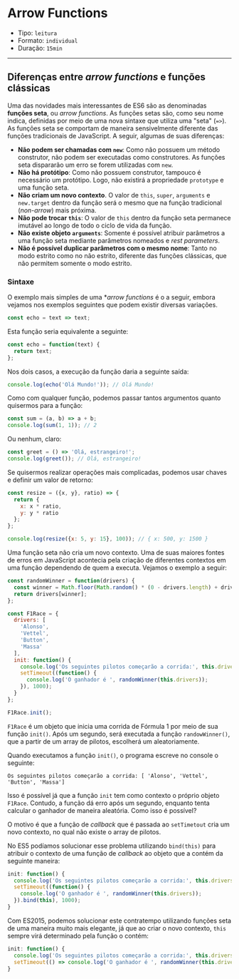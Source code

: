 # Arrow Functions

* Tipo: `leitura`
* Formato: `individual`
* Duração: `15min`

***

## Diferenças entre _arrow functions_ e funções clássicas

Uma das novidades mais interessantes de ES6 são as denominadas **funções seta**,
ou *arrow functions*. As funções setas são, como seu nome indica, definidas por
meio de uma nova sintaxe que utiliza uma "seta" (`=>`). As funções seta se
comportam de maneira sensivelmente diferente das funções tradicionais de
JavaScript. A seguir, algumas de suas diferenças:

* **Não podem ser chamadas com `new`**: Como não possuem um método construtor,
  não podem ser executadas como construtores. As funções seta dispararão um erro
  se forem utilizadas com `new`.
* **Não há protótipo**: Como não possuem construtor, tampouco é necessário um
  protótipo. Logo, não existirá a propriedade `prototype` e uma função seta.
* **Não criam um novo contexto**. O valor de `this`, `super`, `arguments` e
  `new.target` dentro da função será o mesmo que na função tradicional
  (*non-arrow*) mais próxima.
* **Não pode trocar `this`**: O valor de `this` dentro da função seta permanece
  imutável ao longo de todo o ciclo de vida da função.
* **Não existe objeto `arguments`**: Somente é possível atribuir parâmetros a
  uma função seta mediante parâmetros nomeados e *rest parameters*.
* **Não é possível duplicar parâmetros com o mesmo nome**: Tanto no modo estrito
  como no não estrito, diferente das funções clássicas, que não permitem somente
  o modo estrito.

### Sintaxe

O exemplo mais simples de uma **arrow functions* é o a seguir, embora vejamos
nos exemplos seguintes que podem existir diversas variações.

```js
const echo = text => text;
```

Esta função seria equivalente a seguinte:

```js
const echo = function(text) {
  return text;
};
```

Nos dois casos, a execução da função daria a seguinte saída:

```js
console.log(echo('Olá Mundo!')); // Olá Mundo!
```

Como com qualquer função, podemos passar tantos argumentos quanto quisermos para
a função:

```js
const sum = (a, b) => a + b;
console.log(sum(1, 1)); // 2
```

Ou nenhum, claro:

```js
const greet = () => 'Olá, estrangeiro!';
console.log(greet()); // Olá, estrangeiro!
```

Se quisermos realizar operações mais complicadas, podemos usar chaves e definir
um valor de retorno:

```js
const resize = ({x, y}, ratio) => {
  return {
    x: x * ratio,
    y: y * ratio
  };
};

console.log(resize({x: 5, y: 15}, 100)); // { x: 500, y: 1500 }
```

Uma função seta não cria um novo contexto. Uma de suas maiores fontes de erros
em JavaScript acontecia pela criação de diferentes contextos em uma função
dependendo de quem a executa. Vejamos o exemplo a seguir:

```js
const randomWinner = function(drivers) {
  const winner = Math.floor(Math.random() * (0 - drivers.length) + drivers.length);
  return drivers[winner];
};

const F1Race = {
  drivers: [
    'Alonso',
    'Vettel',
    'Button',
    'Massa'
  ],
  init: function() {
    console.log('Os seguintes pilotos começarão a corrida:', this.drivers);
    setTimeout((function() {
      console.log('O ganhador é ', randomWinner(this.drivers));
    }), 1000);
  }
};

F1Race.init();
```

`F1Race` é um objeto que inicia uma corrida de Fórmula 1 por meio de sua função
`init()`. Após um segundo, será executada a função `randowWinner()`, que a
partir de um array de pilotos, escolherá um aleatoriamente.

Quando executamos a função `init()`, o programa escreve no console o seguinte:

```text
Os seguintes pilotos começarão a corrida: [ 'Alonso', 'Vettel', 'Button', 'Massa']
```

Isso é possível já que a função `init` tem como contexto o próprio objeto
`F1Race`. Contudo, a função dá erro após um segundo, enquanto tenta calcular o
ganhador de maneira aleatória. Como isso é possível?

O motivo é que a função de *callback* que é passada ao `setTimetout` cria um
novo contexto, no qual não existe o array de pilotos.

No ES5 podíamos solucionar esse problema utilizando `bind(this)` para atribuir o
contexto de uma função de *callback* ao objeto que a contém da seguinte maneira:

```js
init: function() {
  console.log('Os seguintes pilotos começarão a corrida:', this.drivers);
  setTimeout((function() {
    console.log('O ganhador é ', randomWinner(this.drivers));
  }).bind(this), 1000);
}
```

Com ES2015, podemos solucionar este contratempo utilizando funções seta de uma
maneira muito mais elegante, já que ao criar o novo contexto, `this` sempre virá
determinado pela função o contém:

```js
init: function() {
  console.log('Os seguintes pilotos começarão a corrida:', this.drivers);
  setTimeout(() => console.log('O ganhador é ', randomWinner(this.drivers)), 1000);
}
```